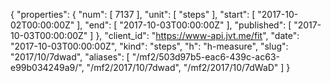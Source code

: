 {
  "properties": {
    "num": [
      7137
    ],
    "unit": [
      "steps"
    ],
    "start": [
      "2017-10-02T00:00:00Z"
    ],
    "end": [
      "2017-10-03T00:00:00Z"
    ],
    "published": [
      "2017-10-03T00:00:00Z"
    ]
  },
  "client_id": "https://www-api.jvt.me/fit",
  "date": "2017-10-03T00:00:00Z",
  "kind": "steps",
  "h": "h-measure",
  "slug": "2017/10/7dwad",
  "aliases": [
    "/mf2/503d97b5-eac6-439c-ac63-e99b034249a9/",
    "/mf2/2017/10/7dwad",
    "/mf2/2017/10/7dWaD"
  ]
}
